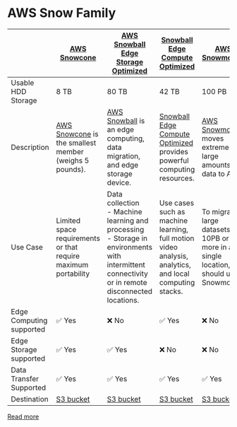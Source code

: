 
# AWS Snow Family

|                          | [AWS Snowcone](https://aws.amazon.com/snowcone/)                                           | [AWS Snowball Edge Storage Optimized](https://aws.amazon.com/snowball/features/)                                                                        | [Snowball Edge Compute Optimized](https://aws.amazon.com/snowball/features/)                                        | [AWS Snowmobile](https://aws.amazon.com/snowmobile)                                               |
|--------------------------|--------------------------------------------------------------------------------------------|---------------------------------------------------------------------------------------------------------------------------------------------------------|---------------------------------------------------------------------------------------------------------------------|---------------------------------------------------------------------------------------------------|
| Usable HDD Storage       | 8 TB                                                                                       | 80 TB                                                                                                                                                   | 42 TB                                                                                                               | 100 PB                                                                                            |
| Description              | [AWS Snowcone](https://aws.amazon.com/snowcone/) is the smallest member (weighs 5 pounds). | [AWS Snowball](https://aws.amazon.com/snowball/) is an edge computing, data migration, and edge storage device.                                         | [Snowball Edge Compute Optimized](https://aws.amazon.com/snowball/features/) provides powerful computing resources. | [AWS Snowmobile](https://aws.amazon.com/snowmobile) moves extremely large amounts of data to AWS. |
| Use Case                 | Limited space requirements or that require maximum portability                             | Data collection<br/>- Machine learning and processing<br/>- Storage in environments with intermittent connectivity or in remote disconnected locations. | Use cases such as machine learning, full motion video analysis, analytics, and local computing stacks.              | To migrate large datasets of 10PB or more in a single location, you should use Snowmobile.        |
| Edge Computing supported | :white_check_mark: Yes                                                                     | :x: No                                                                                                                                                  | :white_check_mark: Yes                                                                                              | :x: No                                                                                            |
| Edge Storage supported   | :white_check_mark: Yes                                                                     | :white_check_mark: Yes                                                                                                                                  | :x: No                                                                                                              | :x: No                                                                                            |
| Data Transfer Supported  | :white_check_mark: Yes                                                                     | :white_check_mark: Yes                                                                                                                                  | :white_check_mark: Yes                                                                                              | :white_check_mark: Yes                                                                            |
| Destination              | [S3 bucket](../../7_StorageServices/3_ObjectStorageS3/Readme.md)                                             | [S3 bucket](../../7_StorageServices/3_ObjectStorageS3/Readme.md)                                                                                                          | [S3 bucket](../../7_StorageServices/3_ObjectStorageS3/Readme.md)                                                                      | [S3 bucket](../../7_StorageServices/3_ObjectStorageS3/Readme.md)                                                    |

[Read more](https://aws.amazon.com/snow/#Feature_comparison)


